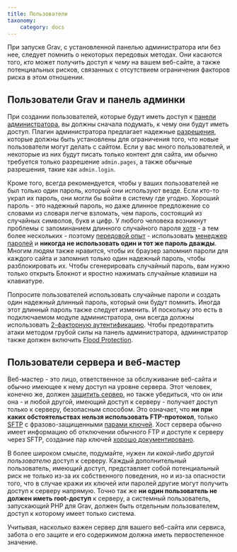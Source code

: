 ```yaml
---
title: Пользователи
taxonomy:
    category: docs
---
```


При запуске Grav, с установленной панелью администратора или без нее, следует помнить о некоторых передовых методах. Они касаются того, *кто* может получить доступ *к чему* на вашем веб-сайте, а также потенциальных рисков, связанных с отсутствием ограничения факторов риска в этом отношении.

## Пользователи Grav и панель админки

При создании пользователей, которые будут иметь доступ к [панели администратора](/admin-panel), вы должны сначала подумать, к чему они будут иметь доступ. Плагин администратора предлагает надежные [разрешения](/admin-panel/dashboard/profile#access-levels), которые должны быть установлены для ограничения того, что новые пользователи могут делать с сайтом. Если у вас много пользователей, и некоторые из них будут писать только контент для сайта, им обычно требуется только разрешение `admin.pages`, а также обычные разрешения, такие как `admin.login`.

Кроме того, всегда рекомендуется, чтобы у ваших пользователей не был только один пароль, который они используют везде. Если кто-то украл их пароль, они могли бы войти в систему где угодно. Хороший пароль - это надежный пароль, но даже длинное предложение со словами из словаря легче взломать, чем пароль, состоящий из случайных символов, букв и цифр. У любого человека возникнут проблемы с запоминанием длинного случайного пароля [хотя](https://xkcd.com/936/) - а тем более нескольких - поэтому [передовой опыт](https://support.google.com/account/answer/32040) - использовать [менеджер паролей](https://alternativeto.net/tag/encrypted-passwords/) и **никогда не использовать один и тот же пароль дважды**. Многим людям также нравится, чтобы их браузер запомнил пароли для каждого сайта и запомнил только один надежный пароль, чтобы разблокировать их. Чтобы сгенерировать случайный пароль, вам нужно только открыть Блокнот и яростно нажимать случайные клавиши на клавиатуре.

Попросите пользователей использовать случайные пароли и создать один надежный длинный пароль, который они будут помнить. Иногда этот длинный пароль также следует изменить. И поскольку это есть в подключаемом модуле администратора, они всегда должны использовать [2-факторную аутентификацию](/admin-panel/security/2fa). Чтобы предотвратить атаки методом грубой силы на панель администратора, администратор также должен включить [Flood Protection](/admin-panel/security/rate-limiting).

## Пользователи сервера и веб-мастер

Веб-мастер - это лицо, ответственное за обслуживание веб-сайта и обычно имеющее к нему доступ на уровне сервера. Этот человек, конечно же, должен [защитить сервер](/security/server-side), но также убедиться, что он или она - и любой другой, имеющий доступ к серверу - получает доступ только к серверу, безопасным способом. Это означает, что **ни при каких обстоятельствах нельзя использовать FTP-протокол**, только [SFTP](https://www.ssh.com/ssh/sftp/) с фразово-защищенными [парами ключей](https://www.ssh.com/ssh/public-key-authentication). Хост сервера обычно имеет информацию об отключении обычного FTP и доступе к серверу через SFTP, создание пар ключей [хорошо документировано](https://www.linode.com/docs/security/authentication/use-public-key-authentication-with-ssh/#generating-keys).

В более широком смысле, подумайте, нужен ли *какой-либо другой пользователю* доступ к серверу. Каждый дополнительный пользователь, имеющий доступ, представляет собой потенциальный риск не только из-за их собственного поведения, но и из-за опасности того, что в случае кражи их ключей или паролей другие могут получить доступ к серверу напрямую. Точно так же **ни один пользователь не должен иметь root-доступ** к серверу, а системный пользователь, запускающий PHP для Grav, должен быть отдельным пользователем, доступ к которому имеет только система.

Учитывая, насколько важен сервер для вашего веб-сайта или сервиса, забота о его защите и его содержимом должна иметь первостепенное значение.